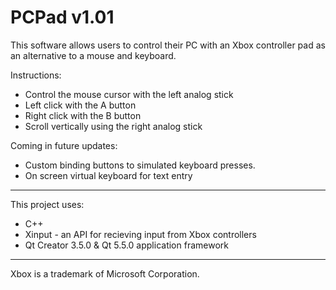 # PCPad v1.01
This software allows users to control their PC with an Xbox controller pad as an alternative to a mouse and keyboard.

Instructions:
* Control the mouse cursor with the left analog stick
* Left click with the A button
* Right click with the B button
* Scroll vertically using the right analog stick

Coming in future updates:
* Custom binding buttons to simulated keyboard presses.
* On screen virtual keyboard for text entry

---

This project uses:
* C++
* Xinput - an API for recieving input from Xbox controllers
* Qt Creator 3.5.0 & Qt 5.5.0 application framework

---

Xbox is a trademark of Microsoft Corporation.
